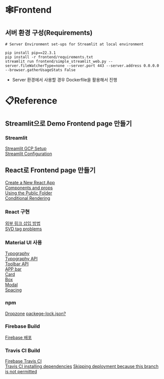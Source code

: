 # 🕸️Frontend
## 서버 환경 구성(Requirements)
```
# Server Environment set-ups for Streamlit at local environment

pip install pip==22.3.1
pip install -r frontend/requirements.txt
streamlit run frontend/simple_streamlit_web.py --server.fileWatcherType=none --server.port 443 --server.address 0.0.0.0 --browser.gatherUsageStats False
```
- Server 환경에서 사용할 경우 Dockerfile을 활용해서 진행
# 📋Reference
## Streamlit으로 Demo Frontend page 만들기
### Streamlit
[Streamlit GCP Setup](https://www.artefact.com/blog/how-to-deploy-and-secure-your-streamlit-app-on-gcp/)  
[Streamlit Configuration](https://docs.streamlit.io/library/advanced-features/configuration)  

## React로 Frontend page 만들기
[Create a New React App](https://reactjs.org/docs/create-a-new-react-app.html)  
[Components and props](https://ko.reactjs.org/docs/components-and-props.html)  
[Using the Public Folder](https://create-react-app.dev/docs/using-the-public-folder)  
[Conditional Rendering](https://ko.reactjs.org/docs/conditional-rendering.html)  

### React 구현
[외부 링크 삽입 방법](https://velog.io/@runprogrmm/React-%EC%99%B8%EB%B6%80-%EC%82%AC%EC%9D%B4%ED%8A%B8-%EC%97%B0%EA%B2%B0%ED%95%98%EB%8A%94-%EB%B2%95)    
[SVD tag problems](https://stackoverflow.com/questions/59820954/syntaxerror-unknown-namespace-tags-are-not-supported-by-default)
### Material UI 사용
[Typography](https://react.school/material-ui/typography)  
[Typography API](https://mui.com/material-ui/api/typography/)  
[Toolbar API](https://mui.com/material-ui/api/toolbar/)  
[APP bar](https://mui.com/material-ui/react-app-bar/)      
[Card](https://mui.com/material-ui/react-card/)  
[Box](https://mui.com/material-ui/react-box/)  
[Modal](https://mui.com/material-ui/react-modal/)  
[Spacing](https://mui.com/material-ui/react-modal/)  

### npm
[Dropzone](https://react-dropzone.js.org/#section-basic-example)
[packege-lock.json?](https://pewww.tistory.com/11)

### Firebase Build
[Firebase 배포](https://blog.roto.codes/deploy-react-app-to-firebase/)

### Travis CI Build
[Firebase Travis CI](https://docs.travis-ci.com/user/deployment/firebase/#deploying-to-a-custom-project)  
[Travis CI installing dependencies](https://docs.travis-ci.com/user/deployment/firebase/#deploying-to-a-custom-project)
[Skipping deployment because this branch is not permitted](https://github.com/travis-ci/travis-ci/issues/8289)  
  
